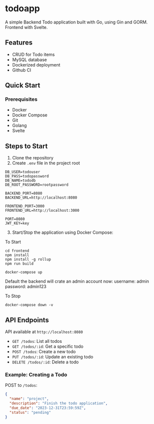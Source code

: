 # todoapp

A simple Backend Todo application built with Go, using Gin and GORM. Frontend with Svelte.

## Features

- CRUD for Todo items
- MySQL database
- Dockerized deployment
- Github CI

## Quick Start

### Prerequisites

- Docker
- Docker Compose
- Git
- Golang
- Svelte

## Steps to Start

1. Clone the repository
2. Create `.env` file in the project root

```
DB_USER=todouser
DB_PASS=todopassword
DB_NAME=tododb
DB_ROOT_PASSWORD=rootpassword

BACKEND_PORT=8080
BACKEND_URL=http://localhost:8080

FRONTEND_PORT=3000
FRONTEND_URL=http://localhost:3000

PORT=8080
JWT_KEY=key
```

3. Start/Stop the application using Docker Compose:

To Start
```
cd frontend
npm install
npm install -g rollup
npm run build

docker-compose up

```

Default the backend will crate an admin account now:
username: admin
password: admin123

To Stop
```
docker-compose down -v

```

## API Endpoints

API available at `http://localhost:8080`

- `GET /todos`: List all todos
- `GET /todos/:id`: Get a specific todo
- `POST /todos`: Create a new todo
- `PUT /todos/:id`: Update an existing todo
- `DELETE /todos/:id`: Delete a todo

### Example: Creating a Todo

POST to `/todos`:

```json
{
  "name": "project",
  "description": "Finish the todo application",
  "due_date": "2023-12-31T23:59:59Z",
  "status": "pending"
}
```